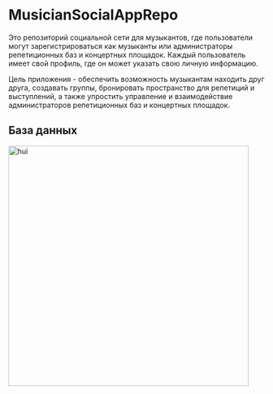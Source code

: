 # MusicianSocialAppRepo

Это репозиторий социальной сети для музыкантов, 
где пользователи могут зарегистрироваться как музыканты или администраторы репетиционных баз и концертных площадок. Каждый пользователь имеет свой профиль, 
где он может указать свою личную информацию.

Цель приложения - обеспечить возможность музыкантам находить друг друга, создавать группы, 
бронировать пространство для репетиций и выступлений, 
а также упростить управление и взаимодействие администраторов репетиционных баз и концертных площадок.

## База данных
<img width="473" alt="hui" src="https://github.com/pansanek/MusicianSocialAppRepo/assets/90202010/7a59bddc-0778-49fd-8a5a-5a3a0cad079a">

